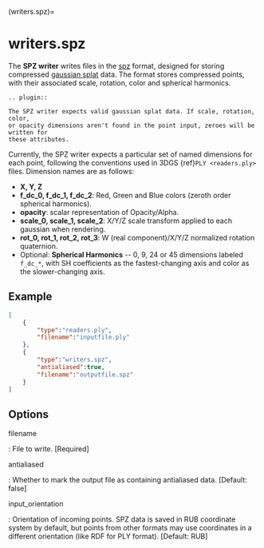 (writers.spz)=

# writers.spz

The **SPZ writer** writes files in the [spz] format, designed for
storing compressed [gaussian splat] data. The format stores compressed
points, with their associated scale, rotation, color and spherical harmonics.

```{eval-rst}
.. plugin::
```

```{note}
The SPZ writer expects valid gaussian splat data. If scale, rotation, color, 
or opacity dimensions aren't found in the point input, zeroes will be written for
these attributes.
```

Currently, the SPZ writer expects a particular set of named dimensions for each point, 
following the conventions used in 3DGS {ref}`PLY <readers.ply>` files. Dimension names
are as follows:
- **X, Y, Z**
- **f_dc_0, f_dc_1, f_dc_2**: Red, Green and Blue colors (zeroth order spherical harmonics).
- **opacity**: scalar representation of Opacity/Alpha. 
- **scale_0, scale_1, scale_2**: X/Y/Z scale transform applied to each gaussian when rendering.
- **rot_0, rot_1, rot_2, rot_3**: W (real component)/X/Y/Z normalized rotation quaternion.
- Optional: **Spherical Harmonics** -- 0, 9, 24 or 45 dimensions labeled `f_dc_*`, with SH
coefficients as the fastest-changing axis and color as the slower-changing axis.

## Example

```json
[
    {
        "type":"readers.ply",
        "filename":"inputfile.ply"
    },
    {
        "type":"writers.spz",
        "antialiased":true,
        "filename":"outputfile.spz"
    }
]
```

## Options

filename

: File to write. \[Required\]

antialiased

: Whether to mark the output file as containing antialiased data.
  \[Default: false\]

input_orientation

: Orientation of incoming points. SPZ data is saved in RUB coordinate system by default, but points from other formats
  may use coordinates in a different orientation (like RDF for PLY format). \[Default: RUB\]

```{include} writer_opts.md
```

[spz]: https://github.com/nianticlabs/spz
[gaussian splat]: https://en.wikipedia.org/wiki/Gaussian_splatting#3D_Gaussian_splatting
